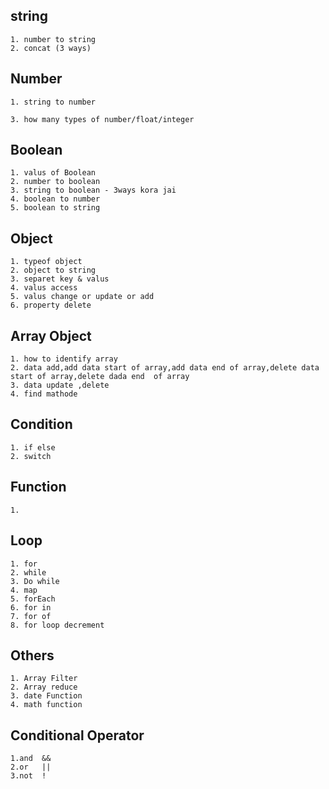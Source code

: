 ## string

    1. number to string
    2. concat (3 ways)

## Number

    1. string to number

    3. how many types of number/float/integer

## Boolean

    1. valus of Boolean
    2. number to boolean
    3. string to boolean - 3ways kora jai
    4. boolean to number
    5. boolean to string

## Object

    1. typeof object
    2. object to string
    3. separet key & valus
    4. valus access
    5. valus change or update or add
    6. property delete

## Array Object

    1. how to identify array
    2. data add,add data start of array,add data end of array,delete data start of array,delete dada end  of array
    3. data update ,delete
    4. find mathode

## Condition

    1. if else      
    2. switch

## Function

    1.

## Loop

    1. for
    2. while
    3. Do while
    4. map
    5. forEach
    6. for in
    7. for of
    8. for loop decrement

## Others

    1. Array Filter
    2. Array reduce
    3. date Function
    4. math function 

## Conditional Operator

    1.and  &&
    2.or   ||
    3.not  !
